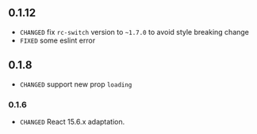 ## 0.1.12

* `CHANGED` fix `rc-switch` version to `~1.7.0` to avoid style breaking change 
* `FIXED` some eslint error

## 0.1.8

* `CHANGED` support new prop `loading`

### 0.1.6

* `CHANGED` React 15.6.x adaptation.
